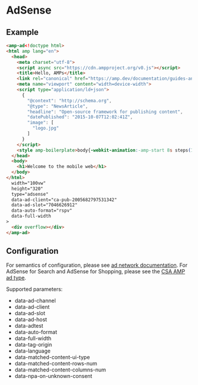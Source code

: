 <!---
Copyright 2015 The AMP HTML Authors. All Rights Reserved.

Licensed under the Apache License, Version 2.0 (the "License");
you may not use this file except in compliance with the License.
You may obtain a copy of the License at

      http://www.apache.org/licenses/LICENSE-2.0

Unless required by applicable law or agreed to in writing, software
distributed under the License is distributed on an "AS-IS" BASIS,
WITHOUT WARRANTIES OR CONDITIONS OF ANY KIND, either express or implied.
See the License for the specific language governing permissions and
limitations under the License.
-->

# AdSense

## Example

```html
<amp-ad<!doctype html>
<html amp lang="en">
  <head>
    <meta charset="utf-8">
    <script async src="https://cdn.ampproject.org/v0.js"></script>
    <title>Hello, AMPs</title>
    <link rel="canonical" href="https://amp.dev/documentation/guides-and-tutorials/start/create/basic_markup/">
    <meta name="viewport" content="width=device-width">
    <script type="application/ld+json">
      {
        "@context": "http://schema.org",
        "@type": "NewsArticle",
        "headline": "Open-source framework for publishing content",
        "datePublished": "2015-10-07T12:02:41Z",
        "image": [
          "logo.jpg"
        ]
      }
    </script>
    <style amp-boilerplate>body{-webkit-animation:-amp-start 8s steps(1,end) 0s 1 normal both;-moz-animation:-amp-start 8s steps(1,end) 0s 1 normal both;-ms-animation:-amp-start 8s steps(1,end) 0s 1 normal both;animation:-amp-start 8s steps(1,end) 0s 1 normal both}@-webkit-keyframes -amp-start{from{visibility:hidden}to{visibility:visible}}@-moz-keyframes -amp-start{from{visibility:hidden}to{visibility:visible}}@-ms-keyframes -amp-start{from{visibility:hidden}to{visibility:visible}}@-o-keyframes -amp-start{from{visibility:hidden}to{visibility:visible}}@keyframes -amp-start{from{visibility:hidden}to{visibility:visible}}</style><noscript><style amp-boilerplate>body{-webkit-animation:none;-moz-animation:none;-ms-animation:none;animation:none}</style></noscript>
  </head>
  <body>
    <h1>Welcome to the mobile web</h1>
  </body>
</html>
  width="100vw"
  height="320"
  type="adsense"
  data-ad-client="ca-pub-2005682797531342"
  data-ad-slot="7046626912"
  data-auto-format="rspv"
  data-full-width
>
  <div overflow></div>
</amp-ad>
```

## Configuration

For semantics of configuration, please see [ad network documentation](https://support.google.com/adsense/answer/7183212?hl=en). For AdSense for Search and AdSense for Shopping, please see the [CSA AMP ad type](https://github.com/ampproject/amphtml/blob/master/ads/vendors/csa.md).

Supported parameters:

-   data-ad-channel
-   data-ad-client
-   data-ad-slot
-   data-ad-host
-   data-adtest
-   data-auto-format
-   data-full-width
-   data-tag-origin
-   data-language
-   data-matched-content-ui-type
-   data-matched-content-rows-num
-   data-matched-content-columns-num
-   data-npa-on-unknown-consent
